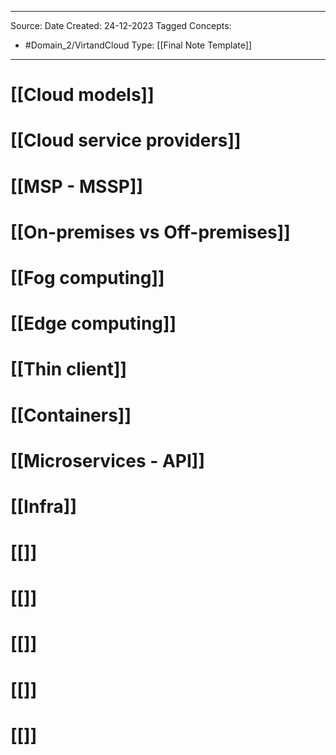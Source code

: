 - - -
Source:
Date Created:  24-12-2023
Tagged Concepts:
- #Domain_2/VirtandCloud 
Type: [[Final Note Template]]
- - - 

# [[Cloud models]]
# [[Cloud service providers]]
# [[MSP - MSSP]]
# [[On-premises vs Off-premises]]
# [[Fog computing]]
# [[Edge computing]]
# [[Thin client]]
# [[Containers]]
# [[Microservices - API]]
# [[Infra]]
# [[]]
# [[]]
# [[]]
# [[]]
# [[]]